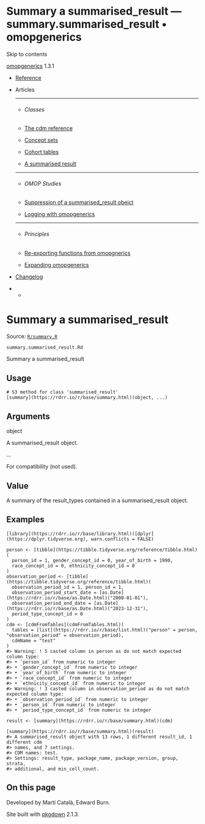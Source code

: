 # Summary a summarised_result — summary.summarised_result • omopgenerics

Skip to contents

[omopgenerics](../index.html) 1.3.1

  * [Reference](../reference/index.html)
  * Articles
    * * * *

    * ###### Classes

    * [The cdm reference](../articles/cdm_reference.html)
    * [Concept sets](../articles/codelists.html)
    * [Cohort tables](../articles/cohorts.html)
    * [A summarised result](../articles/summarised_result.html)
    * * * *

    * ###### OMOP Studies

    * [Suppression of a summarised_result obejct](../articles/suppression.html)
    * [Logging with omopgenerics](../articles/logging.html)
    * * * *

    * ###### Principles

    * [Re-exporting functions from omopgnerics](../articles/reexport.html)
    * [Expanding omopgenerics](../articles/expanding_omopgenerics.html)
  * [Changelog](../news/index.html)


  *   * [](https://github.com/darwin-eu/omopgenerics/)



# Summary a summarised_result

Source: [`R/summary.R`](https://github.com/darwin-eu/omopgenerics/blob/v1.3.1/R/summary.R)

`summary.summarised_result.Rd`

Summary a summarised_result

## Usage
    
    
    # S3 method for class 'summarised_result'
    [summary](https://rdrr.io/r/base/summary.html)(object, ...)

## Arguments

object
    

A summarised_result object.

...
    

For compatibility (not used).

## Value

A summary of the result_types contained in a summarised_result object.

## Examples
    
    
    [library](https://rdrr.io/r/base/library.html)([dplyr](https://dplyr.tidyverse.org), warn.conflicts = FALSE)
    
    person <- [tibble](https://tibble.tidyverse.org/reference/tibble.html)(
      person_id = 1, gender_concept_id = 0, year_of_birth = 1990,
      race_concept_id = 0, ethnicity_concept_id = 0
    )
    observation_period <- [tibble](https://tibble.tidyverse.org/reference/tibble.html)(
      observation_period_id = 1, person_id = 1,
      observation_period_start_date = [as.Date](https://rdrr.io/r/base/as.Date.html)("2000-01-01"),
      observation_period_end_date = [as.Date](https://rdrr.io/r/base/as.Date.html)("2023-12-31"),
      period_type_concept_id = 0
    )
    cdm <- [cdmFromTables](cdmFromTables.html)(
      tables = [list](https://rdrr.io/r/base/list.html)("person" = person, "observation_period" = observation_period),
      cdmName = "test"
    )
    #> Warning: ! 5 casted column in person as do not match expected column type:
    #> • `person_id` from numeric to integer
    #> • `gender_concept_id` from numeric to integer
    #> • `year_of_birth` from numeric to integer
    #> • `race_concept_id` from numeric to integer
    #> • `ethnicity_concept_id` from numeric to integer
    #> Warning: ! 3 casted column in observation_period as do not match expected column type:
    #> • `observation_period_id` from numeric to integer
    #> • `person_id` from numeric to integer
    #> • `period_type_concept_id` from numeric to integer
    
    result <- [summary](https://rdrr.io/r/base/summary.html)(cdm)
    
    [summary](https://rdrr.io/r/base/summary.html)(result)
    #> A summarised_result object with 13 rows, 1 different result_id, 1 different cdm
    #> names, and 7 settings.
    #> CDM names: test.
    #> Settings: result_type, package_name, package_version, group, strata,
    #> additional, and min_cell_count.
    
    

## On this page

Developed by Martí Català, Edward Burn.

Site built with [pkgdown](https://pkgdown.r-lib.org/) 2.1.3.
